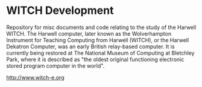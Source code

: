 WITCH Development
=========

Repository for misc documents and code relating to the study of the Harwell
WITCH. The Harwell computer, later known as the Wolverhampton Instrument for
Teaching Computing from Harwell (WITCH), or the Harwell Dekatron Computer,
was an early British relay-based computer. It is currently being restored at
The National Museum of Computing at Bletchley Park, where it is described as
"the oldest original functioning electronic stored program computer in the 
world".

http://www.witch-e.org